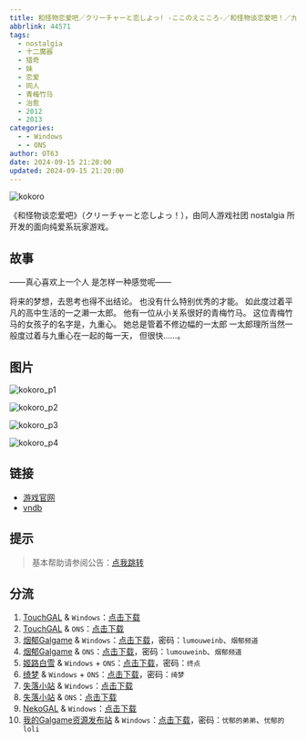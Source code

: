 ```yaml
---
title: 和怪物恋爱吧／クリーチャーと恋しよっ! -ここのえこころ-／和怪物谈恋爱吧！／九重心／人虫之恋／Kokoro
abbrlink: 44571
tags:
  - nostalgia
  - 十二魔器
  - 猎奇
  - 妹
  - 恋爱
  - 同人
  - 青梅竹马
  - 治愈
  - 2012
  - 2013
categories:
  - - Windows
  - - ONS
author: OT63
date: 2024-09-15 21:20:00
updated: 2024-09-15 21:20:00
---
```


![kokoro](https://unpkg.com/galgame/img/kokoro.webp)

《和怪物谈恋爱吧》（クリーチャーと恋しよっ！），由同人游戏社团 nostalgia 所开发的面向纯爱系玩家游戏。

<!-- more -->

## 故事

——真心喜欢上一个人
是怎样一种感觉呢——

将来的梦想，去思考也得不出结论。
也没有什么特别优秀的才能。
如此度过着平凡的高中生活的一之濑一太郎。
他有一位从小关系很好的青梅竹马。
这位青梅竹马的女孩子的名字是，九重心。
她总是管着不修边幅的一太郎
一太郎理所当然一般度过着与九重心在一起的每一天，
但很快……。

## 图片

![kokoro_p1](https://unpkg.com/galgame/img/kokoro_p1.webp)

![kokoro_p2](https://unpkg.com/galgame/img/kokoro_p2.webp)

![kokoro_p3](https://unpkg.com/galgame/img/kokoro_p3.webp)

![kokoro_p4](https://unpkg.com/galgame/img/kokoro_p4.webp)

## 链接

- [游戏官网](http://nostalgia2010.com/kokoro.html)
- [vndb](https://vndb.org/v14846)

## 提示

> 基本帮助请参阅公告：[点我跳转](/p/announcement/)

## 分流

1. [TouchGAL](https://touchgal.net/) & `Windows`：[点击下载](https://pan.touchgal.net/s/3vmi7)
2. [TouchGAL](https://touchgal.net/) & `ONS`：[点击下载](https://pan.touchgal.net/s/V2psd)
3. [烟郁Galgame](https://yanyugal.top/) & `Windows`：[点击下载](https://yanyugal.top/d/disk1/%5B%E4%BC%9A%E7%A4%BE%5D%5B%E5%90%88%E9%9B%86%5DGalgame/%E5%8D%81%E4%BA%8C%E9%AD%94%E5%99%A8/%E5%92%8C%E6%80%AA%E7%89%A9%E6%81%8B%E7%88%B1%E5%90%A7.7z)，密码：`lumouweinb`、`烟郁频道`
4. [烟郁Galgame](https://yanyugal.top/) & `ONS`：[点击下载](https://yanyugal.top/d/disk1/%E5%B0%8F%E5%B0%8F%E7%9A%84%E5%88%86%E4%BA%AB%EF%BC%88PC%EF%BC%86%E5%AE%89%E5%8D%93%EF%BC%89/%E5%AE%89%E5%8D%93/ons/%E5%92%8C%E6%80%AA%E7%89%A9%E8%B0%88%E6%81%8B%E7%88%B1%E5%90%A7%20%EF%BC%81.7z)，密码：`lumouweinb`、`烟郁频道`
5. [姬路白雪](https://jlbx.xyz/) & `Windows` + `ONS`：[点击下载](https://pan.jlbx.xyz/?s=%E5%92%8C%E6%80%AA%E7%89%A9)，密码：`终点`
6. [绮梦](https://acgs.one/) & `Windows` + `ONS`：[点击下载](https://acgs.one/game/282.html)，密码：`绮梦`
7. [失落小站](https://www.shinnku.com/) & `Windows`：[点击下载](https://www.shinnku.com/api/download/0/win/%E5%92%8C%E6%80%AA%E7%89%A9%E6%81%8B%E7%88%B1%E5%90%A7.7z)
8. [失落小站](https://www.shinnku.com/) & `ONS`：[点击下载](https://www.shinnku.com/api/download/0/ons/%E5%92%8C%E6%80%AA%E7%89%A9%E8%B0%88%E6%81%8B%E7%88%B1%E5%90%A7!.zip)
9. [NekoGAL](https://www.shinnku.com/) & `Windows`：[点击下载](https://pan.nekogal.top/s/2nOtJ)
10. [我的Galgame资源发布站](https://www.ttloli.com/) & `Windows`：[点击下载](https://www.ttloli.com/heguaiwulianaiba.html)，密码：`忧郁的弟弟`、`忧郁的loli`
